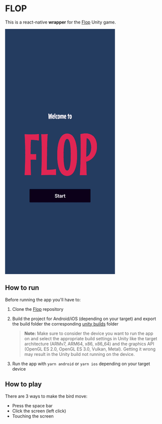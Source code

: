 # FLOP
This is a react-native **wrapper** for the [Flop](https://github.com/IVainqueur/flop-unity) Unity game.

![Flop Demo](/screenshots/flopWrapperDemo.gif)

## How to run
Before running the app you'll have to:
1. Clone the [Flop](https://github.com/IVainqueur/flop-unity) repository
2. Build the project for Android/iOS (depending on your target) and export the build folder the corresponding [unity builds](/unity/builds/) folder
   
   > **Note:** Make sure to consider the device you want to run the app on and select the appropriate build settings in Unity like the target architecture (ARMv7, ARM64, x86, x86_64) and the graphics API (OpenGL ES 2.0, OpenGL ES 3.0, Vulkan, Metal). Getting it wrong may result in the Unity build not running on the device.

3. Run the app with `yarn android` or `yarn ios` depending on your target device

## How to play

There are 3 ways to make the bird move:
- Press the space bar
- Click the screen (left click)
- Touching the screen
